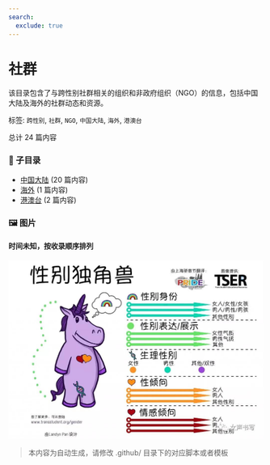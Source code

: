 ```yaml
---
search:
  exclude: true
---
```



# 社群

该目录包含了与跨性别社群相关的组织和非政府组织（NGO）的信息，包括中国大陆及海外的社群动态和资源。


标签: `跨性别`, `社群`, `NGO`, `中国大陆`, `海外`, `港澳台`


总计 24 篇内容


### 📁 子目录

- [中国大陆](中国大陆) (20 篇内容)
- [海外](海外) (1 篇内容)
- [港澳台](港澳台) (2 篇内容)


### 🖼️ 图片


#### 时间未知，按收录顺序排列


![性别独角兽](性别独角兽.jpg)


> 本内容为自动生成，请修改 .github/ 目录下的对应脚本或者模板
